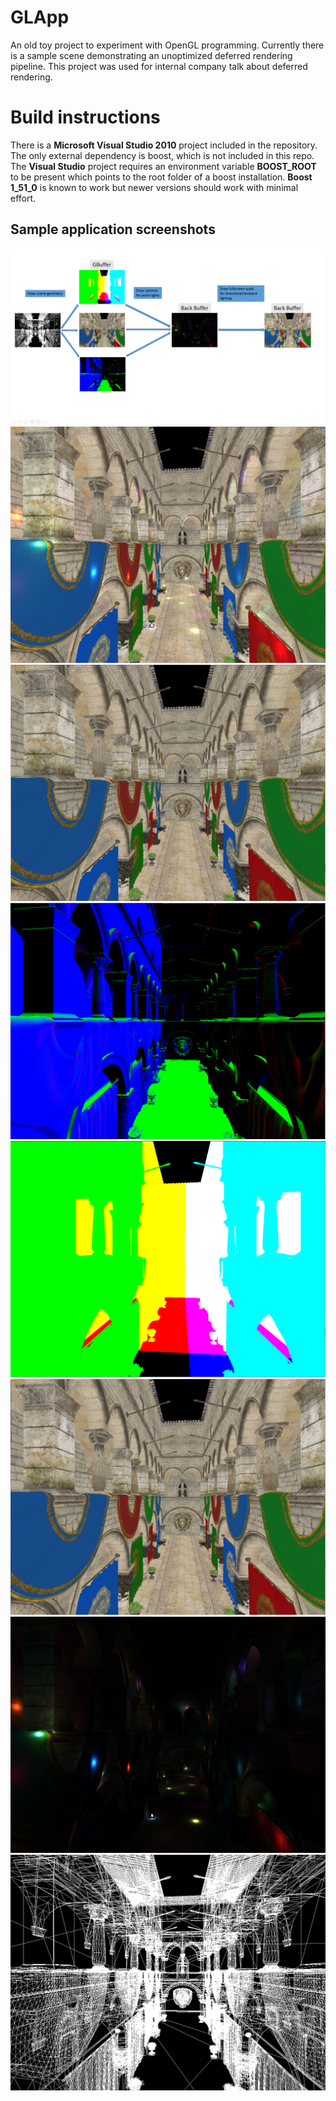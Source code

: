 # GLApp #

An old toy project to experiment with OpenGL programming.
Currently there is a sample scene demonstrating an unoptimized deferred rendering pipeline. This project was used for internal company talk about deferred rendering.

# Build instructions #

There is a **Microsoft Visual Studio 2010** project included in the repository. The only external dependency is boost, which is not included in this repo.
The **Visual Studio** project requires an environment variable **BOOST_ROOT** to be present which points to the root folder of a boost installation. **Boost 1_51_0** is known to work but newer versions should work with minimal effort.

## Sample application screenshots ##
![Deferred rendering pipeline](Site/Source/media/DeferredRendering/DeferredPipeline.png)
![Final image](Site/Source/media/DeferredRendering/Final.png)
![GBuffer diffuse](Site/Source/media/DeferredRendering/GBuffer_Diffuse.png)
![GBuffer normal](Site/Source/media/DeferredRendering/GBuffer_Normal.png)
![GBuffer world positions](Site/Source/media/DeferredRendering/GBuffer_WorldPos.png)
![No lights](Site/Source/media/DeferredRendering/NoLights.png)
![Lights only](Site/Source/media/DeferredRendering/LightsOnly.png)
![Wireframe](Site/Source/media/DeferredRendering/SceneWireframe.png)
